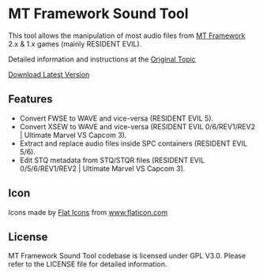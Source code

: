 MT Framework Sound Tool
=======================

This tool allows the manipulation of most audio files from [MT Framework](https://en.wikipedia.org/wiki/MT_Framework) 2.x & 1.x games (mainly RESIDENT EVIL).

Detailed information and instructions at the [Original Topic](https://github.com/LuBuCake/MTF.SoundTool/)

[Download Latest Version](https://raw.githubusercontent.com/LuBuCake/MTF.SoundTool/main/MTF.SoundTool/MTF.SoundTool.Versioning/MTF.SoundTool/latest.zip)

## Features

* Convert FWSE to WAVE and vice-versa (RESIDENT EVIL 5).
* Convert XSEW to WAVE and vice-versa (RESIDENT EVIL 0/6/REV1/REV2 | Ultimate Marvel VS Capcom 3).
* Extract and replace audio files inside SPC containers (RESIDENT EVIL 5/6).
* Edit STQ metadata from STQ/STQR files (RESIDENT EVIL 0/5/6/REV1/REV2 | Ultimate Marvel VS Capcom 3).

## Icon

<div>Icons made by <a href="https://www.flaticon.com/authors/flat-icons" title="Flat Icons">Flat Icons</a> from <a href="https://www.flaticon.com/" title="Flaticon">www.flaticon.com</a></div>

## License

MT Framework Sound Tool codebase is  licensed under GPL V3.0.
Please refer to the LICENSE file for detailed information.
